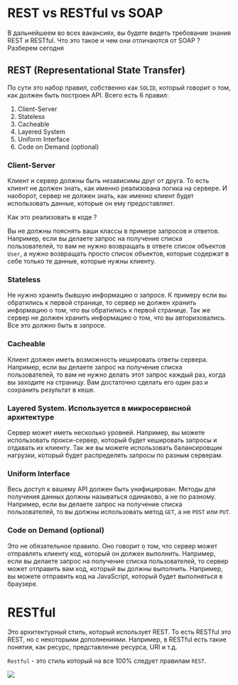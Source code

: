 # REST vs RESTful vs SOAP

В дальнейшеем во всех вакансиях, вы будете видеть требование знания REST и RESTful. Что это такое и чем они отличаются от SOAP ? Разберем сегодня 

## REST (Representational State Transfer)

По сути это набор правил, собственно как `SOLID`, который говорит о том, как должен быть построен API. Всего есть 6 правил:

1. Client-Server
2. Stateless
3. Cacheable
4. Layered System
5. Uniform Interface
6. Code on Demand (optional)

### Client-Server

Клиент и сервер должны быть независимы друг от друга. То есть клиент не должен знать, как именно реализована логика на сервере. И наоборот, сервер не должен знать, как именно клиент будет использовать данные, которые он ему предоставляет.

Как это реализовать в коде ? 

Вы не должны пояснять ваши классы в примере запросов и ответов. Например, если вы делаете запрос на получение списка пользователей, то вам не нужно возвращать в ответе список объектов `User`, а нужно возвращать просто список объектов, которые содержат в себе только те данные, которые нужны клиенту.

### Stateless

Не нужно хранить бывшую информацию о запросе. К примеру если вы обратились к первой странице, то сервер не должен хранить информацию о том, что вы обратились к первой странице. Так же сервер не должен хранить информацию о том, что вы авторизовались. Все это должно быть в запросе.

### Cacheable

Клиент должен иметь возможность кешировать ответы сервера. Например, если вы делаете запрос на получение списка пользователей, то вам не нужно делать этот запрос каждый раз, когда вы заходите на страницу. Вам достаточно сделать его один раз и сохранить результат в кеше.

### Layered System. Используется в микросервисной архитектуре

Сервер может иметь несколько уровней. Например, вы можете использовать прокси-сервер, который будет кешировать запросы и отдавать их клиенту. Так же вы можете использовать балансировщик нагрузки, который будет распределять запросы по разным серверам.

### Uniform Interface

Весь доступ к вашему API должен быть унифицирован. Методы для получения данных должны 
называться одинаково, а не по разному. Например, если вы делаете запрос на получение списка пользователей, то вы должны использовать метод `GET`, а не `POST` или `PUT`.

### Code on Demand (optional)

Это не обязательное правило. Оно говорит о том, что сервер может отправлять клиенту код, который он должен выполнить. Например, если вы делаете запрос на получение списка пользователей, то сервер может отправить вам код, который вы должны выполнить. Например, вы можете отправить код на JavaScript, который будет выполняться в браузере.

# RESTful

Это архитектурный стиль, который использует REST. То есть RESTful это REST, но с некоторыми дополнениями. Например, в RESTful есть такие понятия, как ресурс, представление ресурса, URI и т.д.

`Restful` - это стиль который на все 100% следует правилам `REST`.

![](https://cdn.educba.com/academy/wp-content/uploads/2020/04/REST-vs-RESTfu-infol-1.jpg)




